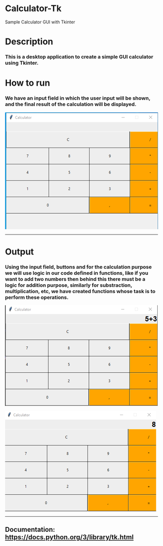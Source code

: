 # Calculator-Tk
Sample Calculator GUI with Tkinter

# Description
### This is a desktop application to create a simple GUI calculator using Tkinter.
 
# How to run
### We have an input field in which the user input will be shown, and the final result of the calculation will be displayed.

![img.png](img.png)

----------------------------
# Output
### Using the input field, buttons and for the calculation purpose we will use logic in our code defined in functions, like if you want to add two numbers then behind this there must be a logic for addition purpose, similarly for substraction, multiplication, etc, we have created functions whose task is to perform these operations.
![img_1.png](img_1.png)

![img_2.png](img_2.png)

-----
## Documentation: https://docs.python.org/3/library/tk.html
